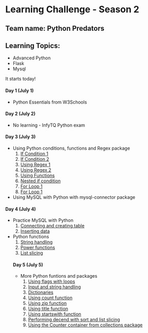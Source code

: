 # Learning Challenge - Season 2
## Team name: Python Predators

## Learning Topics:
- Advanced Python
- Flask 
- Mysql

It starts today!

#### Day 1 (July 1)
- Python Essentials from W3Schools
#### Day 2 (July 2)
- No learning - InfyTQ Python exam
#### Day 3 (July 3)
- Using Python conditions, functions and Regex package
  1. [If Condition 1](https://github.com/NAVHITS/py_exps/blob/master/beginner/set1.py)
  2. [If Condition 2](https://github.com/NAVHITS/py_exps/blob/master/beginner/set2.py)
  3. [Using Regex 1](https://github.com/NAVHITS/py_exps/blob/master/beginner/set3.py)
  4. [Using Regex 2](https://github.com/NAVHITS/py_exps/blob/master/beginner/set4.py)
  5. [Using Functions](https://github.com/NAVHITS/py_exps/blob/master/beginner/set5.py)
  6. [Nested if condition](https://github.com/NAVHITS/py_exps/blob/master/beginner/set6.py)
  7. [For Loop 1](https://github.com/NAVHITS/py_exps/blob/master/beginner/set7.py)
  8. [For Loop 1](https://github.com/NAVHITS/py_exps/blob/master/beginner/set8.py)
- Using MySQL with Python with mysql-connector package
#### Day 4 (July 4)
- Practice MySQL with Python
  1. [Connecting and creating table](https://github.com/NAVHITS/py_exps/blob/master/mysql/set1.py)
  2. [Inserting data](https://github.com/NAVHITS/py_exps/blob/master/mysql/set2.py)
- Python functions
  1. [String handling](https://github.com/NAVHITS/py_exps/blob/master/beginner/set10.py)
  2. [Power functions](https://github.com/NAVHITS/py_exps/blob/master/beginner/set11.py)
  3. [List slicing](https://github.com/NAVHITS/py_exps/blob/master/beginner/set12.py)
  #### Day 5 (July 5)
  - More Python funtions and packages
    1. [Using flags with loops](https://github.com/NAVHITS/py_exps/blob/master/beginner/set13.py)
    2. [Input and string handling](https://github.com/NAVHITS/py_exps/blob/master/beginner/set16.py)
    3. [Dictionaries](https://github.com/NAVHITS/py_exps/blob/master/player/set5.py)
    4. [Using count function](https://github.com/NAVHITS/py_exps/blob/master/player/set6.py)
    5. [Using zip function](https://github.com/NAVHITS/py_exps/blob/master/player/set7.py)
    6. [Using title function](https://github.com/NAVHITS/py_exps/blob/master/player/set8.py)
    7. [Using startswith function](https://github.com/NAVHITS/py_exps/blob/master/player/set11.py)
    8. [Performing decend with sort and list slicing](https://github.com/NAVHITS/py_exps/blob/master/hunter/set2.py)
    9. [Using the Counter container from collections package](https://github.com/NAVHITS/py_exps/blob/master/hunter/set1.py)
